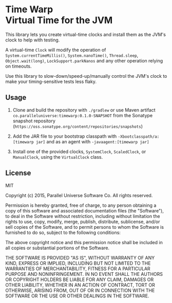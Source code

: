 
# Time Warp<br>Virtual Time for the JVM

This library lets you create virtual-time clocks and install them as the JVM's clock to help with testing.

A virtual-time `Clock` will modify the operation of
`System.currentTimeMillis()`, `System.nanoTime()`, `Thread.sleep`, `Object.wait(long)`, `LockSupport.parkNanos` 
and any other operation relying on timeouts.

Use this library to slow-down/speed-up/manually control the JVM's clock to make your
timing-sensitive tests less flaky.

## Usage

1. Clone and build the repository with `./gradlew` or use Maven artifact `co.paralleluniverse:timewarp:0.1.0-SNAPSHOT`
from the Sonatype snapshot repository (`https://oss.sonatype.org/content/repositories/snapshots`)

2. Add the JAR file to your bootstrap classpath with `-Xbootclasspath/a:[timewarp jar]` and as an agent
with `-javaagent:[timewarp jar]`

3. Install one of the provided clocks, `SystemClock`, `ScaledClock`, or `ManualClock`, using the `VirtualClock` class.

## License

MIT

Copyright (c) 2015, Parallel Universe Software Co. All rights reserved.

Permission is hereby granted, free of charge, to any person obtaining a copy
of this software and associated documentation files (the "Software"), to deal
in the Software without restriction, including without limitation the rights
to use, copy, modify, merge, publish, distribute, sublicense, and/or sell
copies of the Software, and to permit persons to whom the Software is
furnished to do so, subject to the following conditions:

The above copyright notice and this permission notice shall be included in
all copies or substantial portions of the Software.

THE SOFTWARE IS PROVIDED "AS IS", WITHOUT WARRANTY OF ANY KIND, EXPRESS OR
IMPLIED, INCLUDING BUT NOT LIMITED TO THE WARRANTIES OF MERCHANTABILITY,
FITNESS FOR A PARTICULAR PURPOSE AND NONINFRINGEMENT. IN NO EVENT SHALL THE
AUTHORS OR COPYRIGHT HOLDERS BE LIABLE FOR ANY CLAIM, DAMAGES OR OTHER
LIABILITY, WHETHER IN AN ACTION OF CONTRACT, TORT OR OTHERWISE, ARISING FROM,
OUT OF OR IN CONNECTION WITH THE SOFTWARE OR THE USE OR OTHER DEALINGS IN
THE SOFTWARE.
